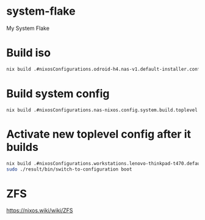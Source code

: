 # system-flake
My System Flake

# Build iso 

```bash
nix build .#nixosConfigurations.odroid-h4.nas-v1.default-installer.config.system.build.isoImage
```

# Build system config

```
nix build .#nixosConfigurations.nas-nixos.config.system.build.toplevel
```

# Activate new toplevel config after it builds 

```bash 
nix build .#nixosConfigurations.workstations.lenovo-thinkpad-t470.default.config.system.build.toplevel
sudo ./result/bin/switch-to-configuration boot
```
# ZFS

https://nixos.wiki/wiki/ZFS
